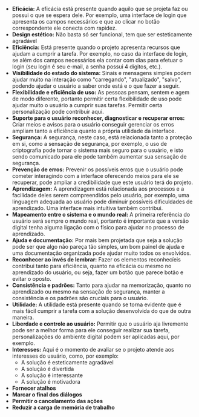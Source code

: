 - **Eficácia:** A eficácia está presente quando aquilo que se projeta faz ou possui o que se espera dele. Por exemplo, uma interface de login que apresenta os campos necessários e que ao clicar no botão correspondente ele conecta com rapidez.
- **Design estético:** Não basta só ser funcional, tem que ser esteticamente agradável
- **Eficiência:** Está presente quando o projeto apresenta recursos que ajudam a cumprir a tarefa. Por exemplo, no caso da interface de login, se além dos campos necessários ela contar com dias para efetuar o login (seu login é seu e-mail, a senha possui 4 dígitos, etc.).
- **Visibilidade do estado do sistema:** Sinais e mensagens simples podem ajudar muito na interação como "carregando", "atualizado", "salvo", podendo ajudar o usuário a saber onde está e o que fazer a seguir.
- **Flexibilidade e eficiência de uso:** As pessoas pensam, sentem e agem de modo diferente, portanto permitir certa flexibilidade de uso pode ajudar muito o usuário a cumprir suas tarefas. Permitir certa personalização pode contribuir aqui.
- **Suporte para o usuário reconhecer, diagnosticar e recuperar erros:** Criar meios e avisos para o usuário conseguir gerenciar os erros ampliam tanto a eficiência quanto a própria utilidade da interface.
- **Segurança:** A segurança, neste caso, está relacionada tanto a proteção em si, como a sensação de segurança, por exemplo, o uso de criptografia pode tornar o sistema mais seguro para o usuário, e isto sendo comunicado para ele pode também aumentar sua sensação de segurança.
- **Prevenção de erros:** Prevenir os possíveis erros que o usuário pode cometer interagindo com a interface oferecendo meios para ele se recuperar, pode ampliar a credibilidade que este usuário terá do projeto.
- **Aprendizagem:** A aprendizagem está relacionada aos processos e a facilidade deles serem compreendidos pelo usuário, por exemplo, uma linguagem adequada ao usuário pode diminuir possíveis dificuldades de aprendizado. Uma interface mais intuítiva também contribui.
- **Mapeamento entre o sistema e o mundo real:** A primeira referência do usuário será sempre o mundo real, portanto é importante que a versão digital tenha alguma ligação com o físico para ajudar no processo de aprendizado.
- **Ajuda e documentação:** Por mais bem projetada que seja a solução pode ser que algo não pareça tão simples, um bom painel de ajuda e uma documentação organizada pode ajudar muito todos os envolvidos.
- **Reconhecer ao invés de lembrar:** Fazer os elementos reconhecíeis contribui tanto para eficiência, quanto na eficácia ou mesmo no aprendizado do usuário, ou seja, fazer um botão que parece botão e evitar o oposto.
- **Consistência e padrões:** Tanto para ajudar na memorização, quanto no aprendizado ou mesmo na sensação de segurança, manter a consistência e os padrões são cruciais para o usuário.
- **Utilidade:** A utilidade está presente quando se torna evidente que é mais fácil cumprir a tarefa com a solução desenvolvida do que de outra maneira.
- **Liberdade e controle ao usuário:** Permitir que o usuário aja livremente pode ser a melhor forma para ele conseguir realizar sua tarefa, personalizações do ambiente digital podem ser aplicadas aqui, por exemplo.
- **Interesses:** Aqui é o momento de avaliar se o projeto atende aos interesses do usuário, como, por exemplo:
    - A solução é esteticamente agradável
    - A solução é divertida
    - A solução é interessante
    - A solução é motivadora
- **Fornecer atalhos**
- **Marcar o final dos diálogos**
- **Permitir o cancelamento das ações**
- **Reduzir a carga de memória de trabalho**
